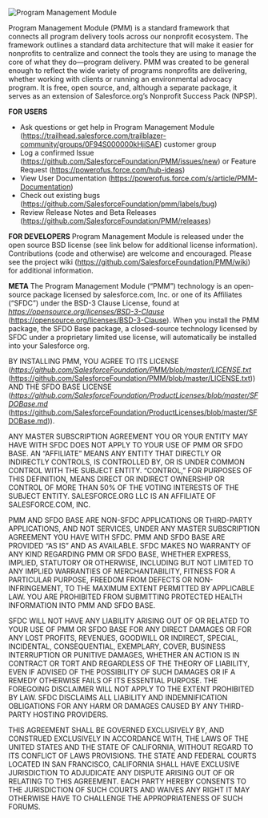 ![Program Management Module](https://user-images.githubusercontent.com/16351719/80386516-172f2580-886d-11ea-8d0d-8467353b3cc6.png)

Program Management Module (PMM) is a standard framework that connects all program delivery tools across our nonprofit ecosystem. The framework outlines a standard data architecture that will make it easier for nonprofits to centralize and connect the tools they are using to manage the core of what they do—program delivery. PMM was created to be general enough to reflect the wide variety of programs nonprofits are delivering, whether working with clients or running an environmental advocacy program. It is free, open source, and, although a separate package, it serves as an extension of Salesforce.org’s Nonprofit Success Pack (NPSP).

**FOR USERS**

* Ask questions or get help in Program Management Module (https://trailhead.salesforce.com/trailblazer-community/groups/0F94S000000kHjiSAE) customer group
* Log a confirmed Issue (https://github.com/SalesforceFoundation/PMM/issues/new) or Feature Request (https://powerofus.force.com/hub-ideas) 
* View User Documentation (https://powerofus.force.com/s/article/PMM-Documentation)
* Check out existing bugs (https://github.com/SalesforceFoundation/pmm/labels/bug)
* Review Release Notes and Beta Releases (https://github.com/SalesforceFoundation/PMM/releases)


**FOR DEVELOPERS**
Program Management Module is released under the open source BSD license (see link below for additional license information). Contributions (code and otherwise) are welcome and encouraged. Please see the project wiki (https://github.com/SalesforceFoundation/PMM/wiki) for additional information.

**META**
The Program Management Module (“PMM”) technology is an open-source package licensed by salesforce.com, Inc. or one of its Affiliates (“SFDC”) under the BSD-3 Clause License, found at _https://opensource.org/licenses/BSD-3-Clause_ (https://opensource.org/licenses/BSD-3-Clause). When you install the PMM package, the SFDO Base package, a closed-source technology licensed by SFDC under a proprietary limited use license, will automatically be installed into your Salesforce org. 

BY INSTALLING PMM, YOU AGREE TO ITS LICENSE (_https://github.com/SalesforceFoundation/PMM/blob/master/LICENSE.txt_ (https://github.com/SalesforceFoundation/PMM/blob/master/LICENSE.txt)) AND THE SFDO BASE LICENSE (_https://github.com/SalesforceFoundation/ProductLicenses/blob/master/SFDOBase.md_ (https://github.com/SalesforceFoundation/ProductLicenses/blob/master/SFDOBase.md)).

ANY MASTER SUBSCRIPTION AGREEMENT YOU OR YOUR ENTITY MAY HAVE WITH SFDC DOES NOT APPLY TO YOUR USE OF PMM OR SFDO BASE. AN “AFFILIATE” MEANS ANY ENTITY THAT DIRECTLY OR INDIRECTLY CONTROLS, IS CONTROLLED BY, OR IS UNDER COMMON CONTROL WITH THE SUBJECT ENTITY. “CONTROL,” FOR PURPOSES OF THIS DEFINITION, MEANS DIRECT OR INDIRECT OWNERSHIP OR CONTROL OF MORE THAN 50% OF THE VOTING INTERESTS OF THE SUBJECT ENTITY. SALESFORCE.ORG LLC IS AN AFFILIATE OF SALESFORCE.COM, INC. 

PMM AND SFDO BASE ARE NON-SFDC APPLICATIONS OR THIRD-PARTY APPLICATIONS, AND NOT SERVICES, UNDER ANY MASTER SUBSCRIPTION AGREEMENT YOU HAVE WITH SFDC. PMM AND SFDO BASE ARE PROVIDED “AS IS” AND AS AVAILABLE. SFDC MAKES NO WARRANTY OF ANY KIND REGARDING PMM OR SFDO BASE, WHETHER EXPRESS, IMPLIED, STATUTORY OR OTHERWISE, INCLUDING BUT NOT LIMITED TO ANY IMPLIED WARRANTIES OF MERCHANTABILITY, FITNESS FOR A PARTICULAR PURPOSE, FREEDOM FROM DEFECTS OR NON-INFRINGEMENT, TO THE MAXIMUM EXTENT PERMITTED BY APPLICABLE LAW. YOU ARE PROHIBITED FROM SUBMITTING PROTECTED HEALTH INFORMATION INTO PMM AND SFDO BASE.

SFDC WILL NOT HAVE ANY LIABILITY ARISING OUT OF OR RELATED TO YOUR USE OF PMM OR SFDO BASE FOR ANY DIRECT DAMAGES OR FOR ANY LOST PROFITS, REVENUES, GOODWILL OR INDIRECT, SPECIAL, INCIDENTAL, CONSEQUENTIAL, EXEMPLARY, COVER, BUSINESS INTERRUPTION OR PUNITIVE DAMAGES, WHETHER AN ACTION IS IN CONTRACT OR TORT AND REGARDLESS OF THE THEORY OF LIABILITY, EVEN IF ADVISED OF THE POSSIBILITY OF SUCH DAMAGES OR IF A REMEDY OTHERWISE FAILS OF ITS ESSENTIAL PURPOSE. THE FOREGOING DISCLAIMER WILL NOT APPLY TO THE EXTENT PROHIBITED BY LAW. SFDC DISCLAIMS ALL LIABILITY AND INDEMNIFICATION OBLIGATIONS FOR ANY HARM OR DAMAGES CAUSED BY ANY THIRD-PARTY HOSTING PROVIDERS. 

THIS AGREEMENT SHALL BE GOVERNED EXCLUSIVELY BY, AND CONSTRUED EXCLUSIVELY IN ACCORDANCE WITH, THE LAWS OF THE UNITED STATES AND THE STATE OF CALIFORNIA, WITHOUT REGARD TO ITS CONFLICT OF LAWS PROVISIONS. THE STATE AND FEDERAL COURTS LOCATED IN SAN FRANCISCO, CALIFORNIA SHALL HAVE EXCLUSIVE JURISDICTION TO ADJUDICATE ANY DISPUTE ARISING OUT OF OR RELATING TO THIS AGREEMENT. EACH PARTY HEREBY CONSENTS TO THE JURISDICTION OF SUCH COURTS AND WAIVES ANY RIGHT IT MAY OTHERWISE HAVE TO CHALLENGE THE APPROPRIATENESS OF SUCH FORUMS.
